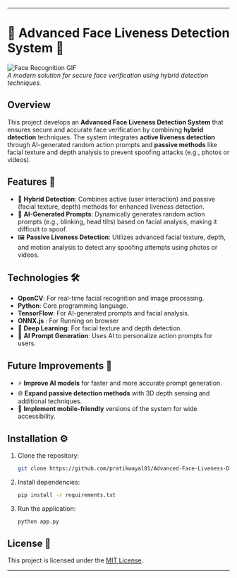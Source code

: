 
---

# 🌟 Advanced Face Liveness Detection System 🌟

![Face Recognition GIF](https://media.giphy.com/media/IsKFVXvVxyeN1aXfgj/giphy.gif?cid=790b7611lqs2vuq24v02mq7z2q2keawli3idg64fmq63wuy6&ep=v1_gifs_search&rid=giphy.gif&ct=g)  
*A modern solution for secure face verification using hybrid detection techniques.*

## Overview
This project develops an **Advanced Face Liveness Detection System** that ensures secure and accurate face verification by combining **hybrid detection** techniques. The system integrates **active liveness detection** through AI-generated random action prompts and **passive methods** like facial texture and depth analysis to prevent spoofing attacks (e.g., photos or videos).

## Features 🚀
- 🧠 **Hybrid Detection**: Combines active (user interaction) and passive (facial texture, depth) methods for enhanced liveness detection.
- 🤖 **AI-Generated Prompts**: Dynamically generates random action prompts (e.g., blinking, head tilts) based on facial analysis, making it difficult to spoof.
- 🖼️ **Passive Liveness Detection**: Utilizes advanced facial texture, depth, and motion analysis to detect any spoofing attempts using photos or videos.

## Technologies 🛠️
- **OpenCV**: For real-time facial recognition and image processing.
- **Python**: Core programming language.
- **TensorFlow**: For AI-generated prompts and facial analysis.
- **ONNX.js** : For Running on browser
- 🧬 **Deep Learning**: For facial texture and depth detection.
- 🎯 **AI Prompt Generation**: Uses AI to personalize action prompts for users.

## Future Improvements 🌱
- ⚡ **Improve AI models** for faster and more accurate prompt generation.
- 🌐 **Expand passive detection methods** with 3D depth sensing and additional techniques.
- 📱 **Implement mobile-friendly** versions of the system for wide accessibility.

## Installation ⚙️
1. Clone the repository:
   ```bash
   git clone https://github.com/pratikwayal01/Advanced-Face-Liveness-Detection-System.git
   ```
2. Install dependencies:
   ```bash
   pip install -r requirements.txt
   ```
3. Run the application:
   ```bash
   python app.py
   ```

## License 📝
This project is licensed under the [MIT License](LICENSE).

---
